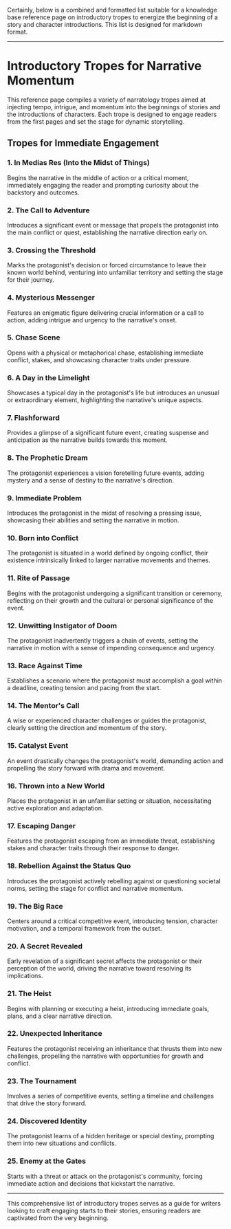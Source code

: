 Certainly, below is a combined and formatted list suitable for a knowledge base reference page on introductory tropes to energize the beginning of a story and character introductions. This list is designed for markdown format.

---

# Introductory Tropes for Narrative Momentum

This reference page compiles a variety of narratology tropes aimed at injecting tempo, intrigue, and momentum into the beginnings of stories and the introductions of characters. Each trope is designed to engage readers from the first pages and set the stage for dynamic storytelling.

## Tropes for Immediate Engagement

### 1. In Medias Res (Into the Midst of Things)
Begins the narrative in the middle of action or a critical moment, immediately engaging the reader and prompting curiosity about the backstory and outcomes.

### 2. The Call to Adventure
Introduces a significant event or message that propels the protagonist into the main conflict or quest, establishing the narrative direction early on.

### 3. Crossing the Threshold
Marks the protagonist's decision or forced circumstance to leave their known world behind, venturing into unfamiliar territory and setting the stage for their journey.

### 4. Mysterious Messenger
Features an enigmatic figure delivering crucial information or a call to action, adding intrigue and urgency to the narrative's onset.

### 5. Chase Scene
Opens with a physical or metaphorical chase, establishing immediate conflict, stakes, and showcasing character traits under pressure.

### 6. A Day in the Limelight
Showcases a typical day in the protagonist's life but introduces an unusual or extraordinary element, highlighting the narrative's unique aspects.

### 7. Flashforward
Provides a glimpse of a significant future event, creating suspense and anticipation as the narrative builds towards this moment.

### 8. The Prophetic Dream
The protagonist experiences a vision foretelling future events, adding mystery and a sense of destiny to the narrative's direction.

### 9. Immediate Problem
Introduces the protagonist in the midst of resolving a pressing issue, showcasing their abilities and setting the narrative in motion.

### 10. Born into Conflict
The protagonist is situated in a world defined by ongoing conflict, their existence intrinsically linked to larger narrative movements and themes.

### 11. Rite of Passage
Begins with the protagonist undergoing a significant transition or ceremony, reflecting on their growth and the cultural or personal significance of the event.

### 12. Unwitting Instigator of Doom
The protagonist inadvertently triggers a chain of events, setting the narrative in motion with a sense of impending consequence and urgency.

### 13. Race Against Time
Establishes a scenario where the protagonist must accomplish a goal within a deadline, creating tension and pacing from the start.

### 14. The Mentor's Call
A wise or experienced character challenges or guides the protagonist, clearly setting the direction and momentum of the story.

### 15. Catalyst Event
An event drastically changes the protagonist's world, demanding action and propelling the story forward with drama and movement.

### 16. Thrown into a New World
Places the protagonist in an unfamiliar setting or situation, necessitating active exploration and adaptation.

### 17. Escaping Danger
Features the protagonist escaping from an immediate threat, establishing stakes and character traits through their response to danger.

### 18. Rebellion Against the Status Quo
Introduces the protagonist actively rebelling against or questioning societal norms, setting the stage for conflict and narrative momentum.

### 19. The Big Race
Centers around a critical competitive event, introducing tension, character motivation, and a temporal framework from the outset.

### 20. A Secret Revealed
Early revelation of a significant secret affects the protagonist or their perception of the world, driving the narrative toward resolving its implications.

### 21. The Heist
Begins with planning or executing a heist, introducing immediate goals, plans, and a clear narrative direction.

### 22. Unexpected Inheritance
Features the protagonist receiving an inheritance that thrusts them into new challenges, propelling the narrative with opportunities for growth and conflict.

### 23. The Tournament
Involves a series of competitive events, setting a timeline and challenges that drive the story forward.

### 24. Discovered Identity
The protagonist learns of a hidden heritage or special destiny, prompting them into new situations and conflicts.

### 25. Enemy at the Gates
Starts with a threat or attack on the protagonist's community, forcing immediate action and decisions that kickstart the narrative.

---

This comprehensive list of introductory tropes serves as a guide for writers looking to craft engaging starts to their stories, ensuring readers are captivated from the very beginning.